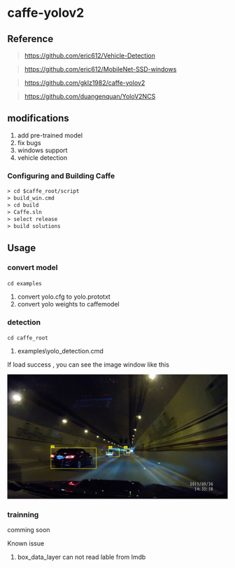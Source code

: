 # caffe-yolov2

## Reference

> https://github.com/eric612/Vehicle-Detection

> https://github.com/eric612/MobileNet-SSD-windows

> https://github.com/gklz1982/caffe-yolov2

> https://github.com/duangenquan/YoloV2NCS

## modifications

1. add pre-trained model
2. fix bugs
3. windows support
4. vehicle detection

### Configuring and Building Caffe 

```
> cd $caffe_root/script
> build_win.cmd
> cd build
> Caffe.sln
> select release
> build solutions
```

## Usage

### convert model

`cd examples`

1. convert yolo.cfg to yolo.prototxt
2. convert yolo weights to caffemodel

### detection

`cd caffe_root`

1. examples\yolo_detection.cmd

If load success , you can see the image window like this 

![alt tag](predictions.jpg)

### trainning

comming soon

Known issue 

1. box_data_layer can not read lable from lmdb
